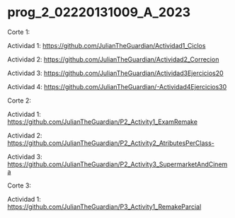 # prog_2_02220131009_A_2023

Corte 1:

   Actividad 1: https://github.com/JulianTheGuardian/Actividad1_Ciclos

   Actividad 2: https://github.com/JulianTheGuardian/Actividad2_Correcion

   Actividad 3: https://github.com/JulianTheGuardian/Actividad3Ejercicios20

   Actividad 4: https://github.com/JulianTheGuardian/-Actividad4Ejercicios30


Corte 2: 

   Actividad 1: https://github.com/JulianTheGuardian/P2_Activity1_ExamRemake
   
   Actividad 2: https://github.com/JulianTheGuardian/P2_Activity2_AtributesPerClass-
  
   Actividad 3: https://github.com/JulianTheGuardian/P2_Activity3_SupermarketAndCinema

Corte 3:

   Actividad 1: https://github.com/JulianTheGuardian/P3_Activity1_RemakeParcial
